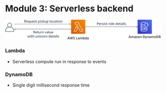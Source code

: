 <!SLIDE >
# Module 3: Serverless backend

![Lambda](web_application_3.png)

### Lambda
* Serverless compute run in response to events

### DynamoDB
* Single digit millisecond response time
